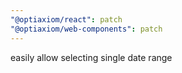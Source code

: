 ```yaml
---
"@optiaxiom/react": patch
"@optiaxiom/web-components": patch
---
```


easily allow selecting single date range
